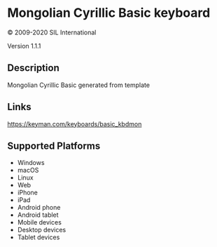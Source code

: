 Mongolian Cyrillic Basic keyboard
==============

© 2009-2020 SIL International

Version 1.1.1

Description
-----------

Mongolian Cyrillic Basic generated from template

Links
-----
https://keyman.com/keyboards/basic_kbdmon

Supported Platforms
-------------------
 * Windows
 * macOS
 * Linux
 * Web
 * iPhone
 * iPad
 * Android phone
 * Android tablet
 * Mobile devices
 * Desktop devices
 * Tablet devices

